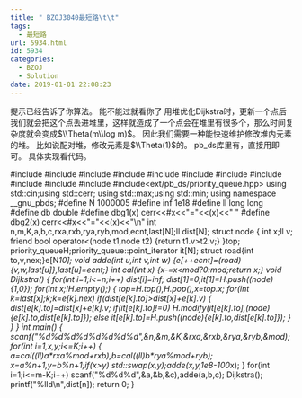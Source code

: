 ```yaml
---
title: " BZOJ3040最短路\t\t"
tags:
  - 最短路
url: 5934.html
id: 5934
categories:
  - BZOJ
  - Solution
date: 2019-01-01 22:08:23
---
```


提示已经告诉了你算法。 能不能过就看你了 用堆优化Dijkstra时，更新一个点后我们就会把这个点丢进堆里，这样就造成了一个点会在堆里有很多个，那么时间复杂度就会变成$\\Theta(m\\log m)$。 因此我们需要一种能快速维护修改堆内元素的堆。 比如说配对堆，修改元素是$\\Theta(1)$的。 pb_ds库里有，直接用即可。 具体实现看代码。

#include<iostream>
#include<cstdio>
#include<cstdlib>
#include<cmath>
#include<cstring>
#include<string>
#include<algorithm>
#include<queue>
#include<vector>
#include<set>
#include<map>
#include<ext/pb\_ds/priority\_queue.hpp>
using std::cin;using std::cerr;
using std::max;using std::min;
using namespace \_\_gnu\_pbds;
#define N 1000005
#define inf 1e18
#define ll long long
#define db double
#define dbg1(x) cerr<<#x<<"="<<(x)<<" "
#define dbg2(x) cerr<<#x<<"="<<(x)<<"\\n"
int n,m,K,a,b,c,rxa,rxb,rya,ryb,mod,ecnt,last\[N\];ll dist\[N\];
struct node
{
	int x;ll v;
	friend bool operator<(node t1,node t2) {return t1.v>t2.v;}
}top;
priority\_queue<node>H;priority\_queue<node>::point_iterator it\[N\];
struct road{int to,v,nex;}e\[N*10\];
void adde(int u,int v,int w) {e\[++ecnt\]=(road){v,w,last\[u\]},last\[u\]=ecnt;}
int cal(int x) {x-=x<mod?0:mod;return x;}
void Dijkstra()
{
	for(int i=1;i<=n;i++) dist\[i\]=inf;
	dist\[1\]=0,it\[1\]=H.push((node){1,0});
	for(int x;!H.empty();)
	{
		top=H.top(),H.pop(),x=top.x;
		for(int k=last\[x\];k;k=e\[k\].nex)
			if(dist\[e\[k\].to\]>dist\[x\]+e\[k\].v)
			{
				dist\[e\[k\].to\]=dist\[x\]+e\[k\].v;
				if(it\[e\[k\].to\]!=0) H.modify(it\[e\[k\].to\],(node){e\[k\].to,dist\[e\[k\].to\]});
				else it\[e\[k\].to\]=H.push((node){e\[k\].to,dist\[e\[k\].to\]});
			}
	}
}
int main()
{
	scanf("%d%d%d%d%d%d%d%d",&n,&m,&K,&rxa,&rxb,&rya,&ryb,&mod);
	for(int i=1,x,y;i<=K;i++)
	{
		a=cal((ll)a\*rxa%mod+rxb),b=cal((ll)b\*rya%mod+ryb);
		x=a%n+1,y=b%n+1;if(x>y) std::swap(x,y);adde(x,y,1e8-100*x);
	}
	for(int i=1;i<=m-K;i++) scanf("%d%d%d",&a,&b,&c),adde(a,b,c);
	Dijkstra();
	printf("%lld\\n",dist\[n\]);
	return 0;
}